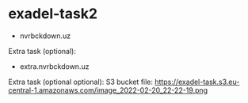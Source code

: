 # exadel-task2

+ nvrbckdown.uz

Extra task (optional):
+ extra.nvrbckdown.uz

Extra task (optional optional):
S3 bucket file: https://exadel-task.s3.eu-central-1.amazonaws.com/image_2022-02-20_22-22-19.png


